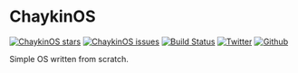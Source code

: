 # ChaykinOS 

[![ChaykinOS stars](https://img.shields.io/github/stars/thecaketeam/ChaykinOS.svg)](https://github.com/thecaketeam/ChaykinOS/stargazers)
[![ChaykinOS issues](https://img.shields.io/github/issues/thecaketeam/ChaykinOS.svg)](https://github.com/thecaketeam/ChaykinOS/issues)
[![Build Status](https://travis-ci.com/thecaketeam/ChaykinOS.svg?branch=master)](https://travis-ci.com/thecaketeam/ChaykinOS)
[![Twitter](https://img.shields.io/twitter/follow/thecakeisfalse?label=Follow)](https://twitter.com/thecakeisfalse)
[![Github](https://img.shields.io/github/followers/game-lover?label=Follow&style=social)](https://github.com/game-lover)

Simple OS written from scratch.
